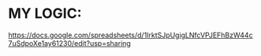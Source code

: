 # MY LOGIC:

https://docs.google.com/spreadsheets/d/1IrktSJpUgigLNfcVPJEFhBzW44c7uSdpoXe1ay61230/edit?usp=sharing
